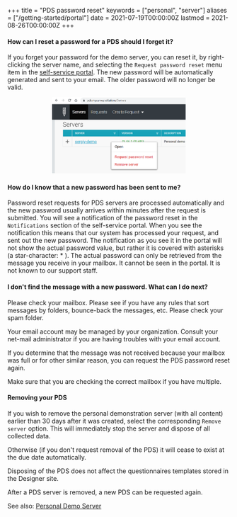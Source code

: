 +++
title = "PDS password reset"
keywords = ["personal", "server"]
aliases = ["/getting-started/portal"]
date = 2021-07-19T00:00:00Z
lastmod = 2021-08-26T00:00:00Z
+++


#### How can I reset a password for a PDS should I forget it?
If you forget your password for the demo server, you can reset it, by
right-clicking the server name, and selecting the `Request password reset`
menu item in the [self-service portal](https://pds.mysurvey.solutions).
The new password will be automatically generated and sent to your email.
The older password will no longer be valid.

<CENTER><IMG src="images/pds_password_reset.png" width=60%></CENTER>


#### How do I know that a new password has been sent to me?
Password reset requests for PDS servers are processed automatically and
the new password usually arrives within minutes after the request is
submitted. You will see a notification of the password reset in the
`Notifications` section of the self-service portal. When you see the
notification this means that our system has processed your request,
and sent out the new password. The notification as you see it in the
portal will not show the actual password value, but rather it is covered
with asterisks (a star-character: * ). The actual password can only be
retrieved from the message you receive in your mailbox. It cannot be seen in the portal. It is not known to our support staff.


#### I don't find the message with a new password. What can I do next?

Please check your mailbox. Please see if you have any rules that sort
messages by folders, bounce-back the messages, etc. Please check your spam folder.

Your email account may be managed by your organization. Consult your net-mail
administrator if you are having troubles with your email account.

If you determine that the message was not received because your mailbox was
full or for other similar reason, you can request the PDS password reset again.

Make sure that you are checking the correct mailbox if you have multiple.


#### Removing your PDS

If you wish to remove the personal demonstration server (with all content)
earlier than 30 days after it was created, select the corresponding
`Remove server` option. This will immediately stop the server and dispose of all collected data.

Otherwise (if you don't request removal of the PDS) it will cease to exist at the due date automatically.

Disposing of the PDS does not affect the questionnaires templates stored in the Designer site.

After a PDS server is removed, a new PDS can be requested again.

See also: [Personal Demo Server](/headquarters/config/personal-demo-server/)
